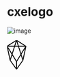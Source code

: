 # cxelogo
![image](https://user-images.githubusercontent.com/97346630/233080045-b787f44b-bee3-46fd-9dbd-44bfc5c7224d.png)


<!DOCTYPE html>
<html>
<body>

<svg xmlns="http://www.w3.org/2000/svg" version="1.1">
<line x1="22" y1="0" x2="0" y2="14" style="stroke:rgb(0,0,0);stroke-width:2" />
<line x1="0" y1="14" x2="7" y2="47" style="stroke:rgb(0,0,0);stroke-width:2" /> 
<line x1="7" y1="47" x2="22" y2="68" style="stroke:rgb(0,0,0);stroke-width:2" /> 
<line x1="22" y1="68" x2="37" y2="47" style="stroke:rgb(0,0,0);stroke-width:2" /> 
<line x1="37" y1="47" x2="44" y2="14" style="stroke:rgb(0,0,0);stroke-width:2" />
<line x1="44" y1="14" x2="22" y2="0" style="stroke:rgb(0,0,0);stroke-width:2" /> 
<line x1="22" y1="0" x2="7" y2="47" style="stroke:rgb(0,0,0);stroke-width:2" /> 
<line x1="22" y1="0" x2="37" y2="47" style="stroke:rgb(0,0,0);stroke-width:2" /> 
<line x1="0" y1="14" x2="44" y2="14" style="stroke:rgb(0,0,0);stroke-width:2" />
<line x1="0" y1="14" x2="22" y2="50" style="stroke:rgb(0,0,0);stroke-width:2" />
<line x1="44" y1="14" x2="22" y2="50" style="stroke:rgb(0,0,0);stroke-width:2" />
<line x1="22" y1="50" x2="22" y2="68" style="stroke:rgb(0,0,0);stroke-width:2" />	
</svg>

</body>
</html>
